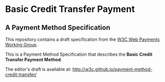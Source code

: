 
# Basic Credit Transfer Payment
## A Payment Method Specification

This repository contains a draft specification from the [W3C Web Payments Working Group](https://www.w3.org/Payments/WG/).

This is a Payment Method Specification that describes the __Basic Credit Transfer Payment Method__.

The editor's draft is available at: http://w3c.github.io/payment-method-credit-transfer/
